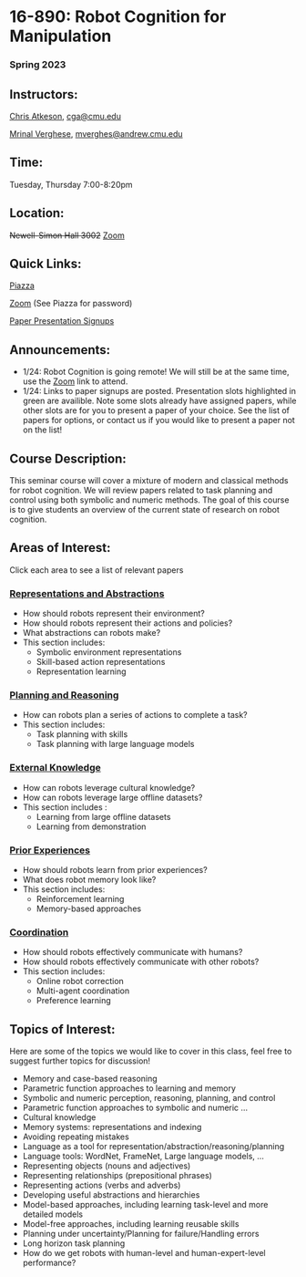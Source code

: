 # 16-890: Robot Cognition for Manipulation

### Spring 2023

## Instructors:

[Chris Atkeson](http://www.cs.cmu.edu/~cga/), cga@cmu.edu

[Mrinal Verghese](http://mrinal.verghese.org/), mverghes@andrew.cmu.edu

## Time:

Tuesday, Thursday 7:00-8:20pm

## Location:

~~Newell-Simon Hall 3002~~ [Zoom](https://cmu.zoom.us/j/99437954829?pwd=L2FEME1hRnQ1cEUyR1c0T2QwRWpMZz09)

## Quick Links:

[Piazza](https://piazza.com/cmu/spring2023/16890/home)

[Zoom](https://cmu.zoom.us/j/99437954829?pwd=L2FEME1hRnQ1cEUyR1c0T2QwRWpMZz09) (See Piazza for password)

[Paper Presentation Signups](https://docs.google.com/spreadsheets/d/10RE4KiY3ZumaqzCZBNk6CT7m3wucn7s-S0a8OULHnuQ/edit?usp=sharing)

## Announcements:
- 1/24: Robot Cognition is going remote! We will still be at the same time, use the [Zoom](https://cmu.zoom.us/j/99437954829?pwd=L2FEME1hRnQ1cEUyR1c0T2QwRWpMZz09) link to attend.
- 1/24: Links to paper signups are posted. Presentation slots highlighted in green are availible. Note some slots already have assigned papers, while other slots are for you to present a paper of your choice. See the list of papers for options, or contact us if you would like to present a paper not on the list!

## Course Description:

This seminar course will cover a mixture of modern and classical methods for robot cognition. We will review papers related to task planning and control using both symbolic and numeric methods. The goal of this course is to give students an overview of the current state of research on robot cognition.

## Areas of Interest:

Click each area to see a list of relevant papers

### [Representations and Abstractions](Representations_and_Abstractions.md)

- How should robots represent their environment?
- How should robots represent their actions and policies?
- What abstractions can robots make?
- This section includes:
    - Symbolic environment representations
    - Skill-based action representations
    - Representation learning

### [Planning and Reasoning](Planning_and_Reasoning.md)

- How can robots plan a series of actions to complete a task?
- This section includes:
    - Task planning with skills
    - Task planning with large language models

### [External Knowledge](External_Knowledge.md)

- How can robots leverage cultural knowledge?
- How can robots leverage large offline datasets?
- This section includes :
    - Learning from large offline datasets
    - Learning from demonstration

### [Prior Experiences](Prior_Experiences.md)

- How should robots learn from prior experiences?
- What does robot memory look like?
- This section includes:
    - Reinforcement learning
    - Memory-based approaches

### [Coordination](Coordination.md)

- How should robots effectively communicate with humans?
- How should robots effectively communicate with other robots?
- This section includes:
    - Online robot correction
    - Multi-agent coordination
    - Preference learning

## Topics of Interest:

Here are some of the topics we would like to cover in this class, feel free to suggest further topics for discussion!

- Memory and case-based reasoning
- Parametric function approaches to learning and memory
- Symbolic and numeric perception, reasoning, planning, and control
- Parametric function approaches to symbolic and numeric …
- Cultural knowledge
- Memory systems: representations and indexing
- Avoiding repeating mistakes
- Language as a tool for representation/abstraction/reasoning/planning
- Language tools: WordNet, FrameNet, Large language models, …
- Representing objects (nouns and adjectives)
- Representing relationships (prepositional phrases)
- Representing actions (verbs and adverbs)
- Developing useful abstractions and hierarchies
- Model-based approaches, including learning task-level and more detailed models
- Model-free approaches, including learning reusable skills
- Planning under uncertainty/Planning for failure/Handling errors
- Long horizon task planning
- How do we get robots with human-level and human-expert-level performance?
